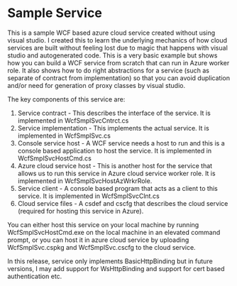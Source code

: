 # Sample Service
This is a sample WCF based azure cloud service created without using visual studio. I created this to learn the underlying mechanics of how cloud services are built without feeling lost due to magic that happens with visual studio and autogenerated code. This is a very basic example but shows how you can build a WCF service from scratch that can run in Azure worker role. It also shows how to do right abstractions for a service (such as separate of contract from implementation) so that you can avoid duplication and/or need for generation of proxy classes by visual studio.

The key components of this service are:

1. Service contract - This describes the interface of the service. It is implemented in WcfSmplSvcCntrct.cs
2. Service implementation - This implements the actual service. It is implemented in WcfSmplSvc.cs
3. Console service host - A WCF service needs a host to run and this is a console based application to host the service. It is implemented in WcfSmplSvcHostCmd.cs
4. Azure cloud service host - This is another host for the service that allows us to run this service in Azure cloud service worker role. It is implemented in WcfSmplSvcHostAzWrkrRole.
5. Service client - A console based program that acts as a client to this service. It is implemented in WcfSmplSvcClnt.cs
6. Cloud service files - A csdef and cscfg that describes the cloud service (required for hosting this service in Azure).

You can either host this service on your local machine by running WcfSmplSvcHostCmd.exe on the local machine in an elevated command prompt, or you can host it in azure cloud service by uploading WcfSmplSvc.cspkg and WcfSmplSvc.cscfg to the cloud service.

In this release, service only implements BasicHttpBinding but in future versions, I may add support for WsHttpBinding and support for cert based authentication etc.
